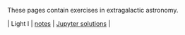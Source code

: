 These pages contain exercises in extragalactic astronomy. 

| Light I | [notes](pdf/light-1.pdf) | [Jupyter solutions](notebooks/light-1.ipynb) |
